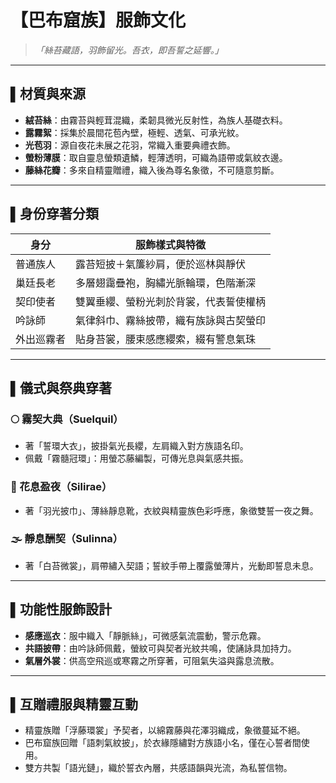 # 【巴布窟族】服飾文化

> *「絲苔藏語，羽飾留光。吾衣，即吾誓之延響。」*

---

## ▌材質與來源

- **絨苔絲**：由霧苔與輕茸混織，柔韌具微光反射性，為族人基礎衣料。
- **露霧絮**：採集於晨間花苞內壁，極輕、透氣、可承光紋。
- **光苞羽**：源自夜花未展之花羽，常織入重要典禮衣飾。
- **螢粉薄膜**：取自靈息螢類遺鱗，輕薄透明，可織為語帶或氣紋衣邊。
- **藤絲花瓣**：多來自精靈贈禮，織入後為尊名象徵，不可隨意剪斷。

---

## ▌身份穿著分類

| 身分       | 服飾樣式與特徵                       |
|------------|----------------------------------------|
| 普通族人   | 露苔短披＋氣簾紗肩，便於巡林與靜伏       |
| 巢廷長老   | 多層翅靄疊袍，胸繡光脈輪環，色階漸深       |
| 契印使者   | 雙翼垂纓、螢粉光刺於背裳，代表誓使權柄     |
| 吟詠師     | 氣律斜巾、霧絲披帶，織有族詠與古契螢印     |
| 外出巡霧者 | 貼身苔裳，腰束感應纓索，綴有警息氣珠       |

---

## ▌儀式與祭典穿著

### 🌕 霧契大典（Suelquil）
- 著「誓環大衣」，披掛氣光長纓，左肩織入對方族語名印。
- 佩戴「霧髓冠環」：用螢芯藤編製，可傳光息與氣感共振。

### 🌸 花息盈夜（Silirae）
- 著「羽光披巾」、薄絲靜息靴，衣紋與精靈族色彩呼應，象徵雙誓一夜之舞。

### 🌫 靜息酬契（Sulinna）
- 著「白苔微裳」，肩帶繡入契語；誓紋手帶上覆露螢薄片，光動即誓息未息。

---

## ▌功能性服飾設計

- **感應巡衣**：服中織入「靜脈絲」，可微感氣流震動，警示危霧。
- **共語披帶**：由吟詠師佩戴，螢紋可與契者光紋共鳴，使誦詠具加持力。
- **氣層外裳**：供高空飛巡或寒霧之所穿著，可阻氣失溢與露息流散。

---

## ▌互贈禮服與精靈互動

- 精靈族贈「浮藤環裳」予契者，以綿霧藤與花澤羽織成，象徵蔓延不絕。
- 巴布窟族回贈「語刺氣紋披」，於衣緣隱繡對方族語小名，僅在心誓者間使用。
- 雙方共製「語光鏈」，織於誓衣內層，共感語韻與光流，為私誓信物。

